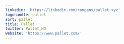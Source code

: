 ```yaml
---
linkedin: 'https://linkedin.com/company/pallet-xyz'
logohandle: pallet
sort: pallet
title: Pallet
twitter: Pallet_HQ
website: 'https://www.pallet.com/'
---
```


